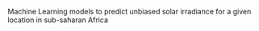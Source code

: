 Machine Learning models to predict unbiased solar irradiance for a given location in sub-saharan Africa